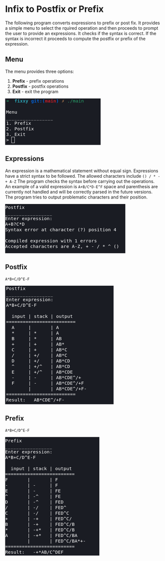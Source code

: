 # Infix to Postfix or Prefix
The following program converts expressions to prefix or post fix. It provides a simple menu to select the rquired operation and then proceeds to prompt the user to provide an expressions. It checks if the syntax is correct. If the syntax is incorrect it proceeds to compute the postfix or prefix of the expression.

## Menu
The menu provides three options:
1. **Prefix** - prefix operations
2. **Postfix** - postfix operations
3. **Exit** - exit the program

![Menu Screenshot](./assets/Screenshot%20from%202022-10-07%2022-45-06.png)

## Expressions
An expression is a mathematical statement without equal sign. Expressions have a strict syntax to be followed.
The allowed characters include `() / * - + A-Z` 
The program checks the syntax before carrying out the operations.  An example of a valid expression is `A+B/C*D-E^F` space and parenthesis are currently not handled and will be correctly parsed in the future versions.
The program tries to output problematic characters and their position.

![Syntax error screenshot](./assets/Screenshot%20from%202022-10-07%2023-35-38.png)

## Postfix
`A*B+C/D^E-F`

![Postfix screenshot](./assets/Screenshot%20from%202022-10-07%2023-42-17.png)

## Prefix
`A*B+C/D^E-F`

![Prefix screenshot](./assets/Screenshot%20from%202022-10-07%2023-44-19.png)
